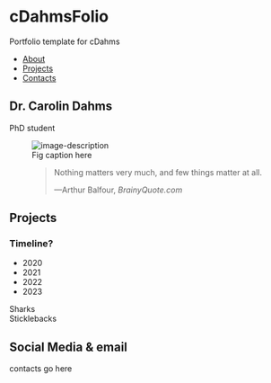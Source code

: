 # cDahmsFolio
Portfolio template for cDahms

<html lang="en">

<head>
<link rel="stylesheet" href="cDahmsFolio.css" type="text/css"/>
</head>

<main id="main" class="main">
<navbar id="navbar" class="navbar">
<ul>
<li><a href="#welcome-section">About</a></li>
<li><a href="#projects-section">Projects</a></li>
<li><a href="#contacts-section">Contacts</a></li>
</ul>

</navbar>
<!-- WELCOME SECTION -->

<section id="welcome-section" class="welcome-section">
    <h1 class="title" id="title">Dr. Carolin Dahms</h1>
    <p>PhD student</p>
    <figure id="img-div"><img src="https://imgs.search.brave.com/9uid9b9tLZuEvBedz4xVAayCMREvqakXpmv-ul5CI3M/rs:fit:860:0:0/g:ce/aHR0cHM6Ly9pbWFn/ZXMudW5zcGxhc2gu/Y29tL3Bob3RvLTE2/MTg5ODQyNjUwMDEt/NDE5OGUyZDkxOTYz/P3E9ODAmdz0xMDAw/JmF1dG89Zm9ybWF0/JmZpdD1jcm9wJml4/bGliPXJiLTQuMC4z/Jml4aWQ9TTN3eE1q/QTNmREI4TUh4bGVI/QnNiM0psTFdabFpX/UjhNVE44Zkh4bGJu/d3dmSHg4Zkh3PQ" alt="image-description"/><figcaption>Fig caption here</figcaption><blockquote cite="https://www.brainyquote.com/quotes/arthur_balfour_153126?src=t_nothing_matters">
  <p>Nothing matters very much, and few things matter at all.</p>
  <footer>—Arthur Balfour, <cite>BrainyQuote.com</cite></footer>
</blockquote></figure>
</section>


<!-- WELCOME SECTION -->

<!-- Project SECTION -->

<section id="projects-section" class="projects-section">
      <h2>Projects</h2>
      <h3>Timeline?</h3>
  <ul><li>2020</li><li>2021</li><li>2022</li><li>2023</li></ul>
      <div class="proj-grid"><a class="project-title">Sharks</a></div>
      <div class="proj-grid"><a class="project-title">Sticklebacks</a></div>
    </section>
<!-- project SECTION -->

<!-- Contacts SECTION -->
<section id="profile-link" class="contact-section" target="_blank">
    <h2>Social Media & email</h2>
    <p>contacts go here</p>
</section>

</main>
</html>
<!-- Guide 5 PERSONAL PORTFOLIO  
Waiting: Your portfolio should have a navbar with an id of navbar.  
Waiting: Your #navbar element should contain at least one a element whose href attribute starts with #.  
Waiting: Your portfolio should have an a element with an id of profile-link.  
Waiting: Your #profile-link element should have a target attribute of _blank.  
Waiting: Your portfolio should use at least one media query.  
Waiting: Your #navbar element should always be at the top of the viewport.  -->
